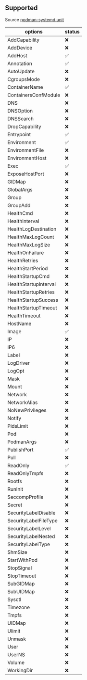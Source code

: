 ## Supported 

Source [podman-systemd.unit](https://docs.podman.io/en/latest/markdown/podman-systemd.unit.5.html#container-units-container)

| options | status |
|---------| -- |
| AddCapability | ❌ |
| AddDevice | ❌ |
| AddHost | ✅ |
| Annotation | ✅ |
| AutoUpdate | ❌ |
| CgroupsMode | ❌ |
| ContainerName | ✅ |
| ContainersConfModule | ❌ |
| DNS | ❌ |
| DNSOption | ❌ |
| DNSSearch | ❌ |
| DropCapability | ❌ |
| Entrypoint | ✅ |
| Environment | ✅ |
| EnvironmentFile | ❌ |
| EnvironmentHost | ❌ |
| Exec | ✅ |
| ExposeHostPort | ❌ |
| GIDMap | ❌ |
| GlobalArgs | ❌ |
| Group | ❌ |
| GroupAdd | ❌ |
| HealthCmd | ❌ |
| HealthInterval | ❌ |
| HealthLogDestination | ❌ |
| HealthMaxLogCount | ❌ |
| HealthMaxLogSize | ❌ |
| HealthOnFailure | ❌ |
| HealthRetries | ❌ |
| HealthStartPeriod | ❌ |
| HealthStartupCmd | ❌ |
| HealthStartupInterval | ❌ |
| HealthStartupRetries | ❌ |
| HealthStartupSuccess | ❌ |
| HealthStartupTimeout | ❌ |
| HealthTimeout | ❌ |
| HostName | ❌ |
| Image | ✅ |
| IP | ❌ |
| IP6 | ❌ |
| Label | ❌ |
| LogDriver | ❌ |
| LogOpt | ❌ |
| Mask | ❌ |
| Mount | ❌ |
| Network | ❌ |
| NetworkAlias | ❌ |
| NoNewPrivileges | ❌ |
| Notify | ❌ |
| PidsLimit | ❌ |
| Pod | ❌ |
| PodmanArgs | ❌ |
| PublishPort | ✅ |
| Pull | ❌ |
| ReadOnly | ✅ |
| ReadOnlyTmpfs | ❌ |
| Rootfs | ❌ |
| RunInit | ❌ |
| SeccompProfile | ❌ |
| Secret | ❌ |
| SecurityLabelDisable | ❌ |
| SecurityLabelFileType | ❌ |
| SecurityLabelLevel | ❌ |
| SecurityLabelNested | ❌ |
| SecurityLabelType | ❌ |
| ShmSize | ❌ |
| StartWithPod | ❌ |
| StopSignal | ❌ |
| StopTimeout | ❌ |
| SubGIDMap | ❌ |
| SubUIDMap | ❌ |
| Sysctl | ❌ |
| Timezone | ❌ |
| Tmpfs | ❌ |
| UIDMap | ❌ |
| Ulimit | ❌ |
| Unmask | ❌ |
| User | ❌ |
| UserNS | ❌ |
| Volume | ❌ |
| WorkingDir | ❌ |











